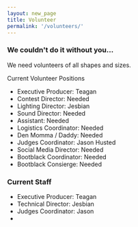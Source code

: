 ```yaml
---
layout: new_page
title: Volunteer
permalink: '/volunteers/'
---
```


### We couldn't do it without you...

We need volunteers of all shapes and sizes.

Current Volunteer Positions

* Executive Producer: Teagan
* Contest Director: Needed
* Lighting Director: Jesbian
* Sound Director: Needed
* Assistant: Needed
* Logistics Coordinator: Needed
* Den Momma / Daddy: Needed
* Judges Coordinator: Jason Husted
* Social Media Director: Needed
* Bootblack Coordinator: Needed
* Bootblack Consierge: Needed

### Current Staff

* Executive Producer: Teagan
* Technical Director: Jesbian
* Judges Coordinator: Jason
*
